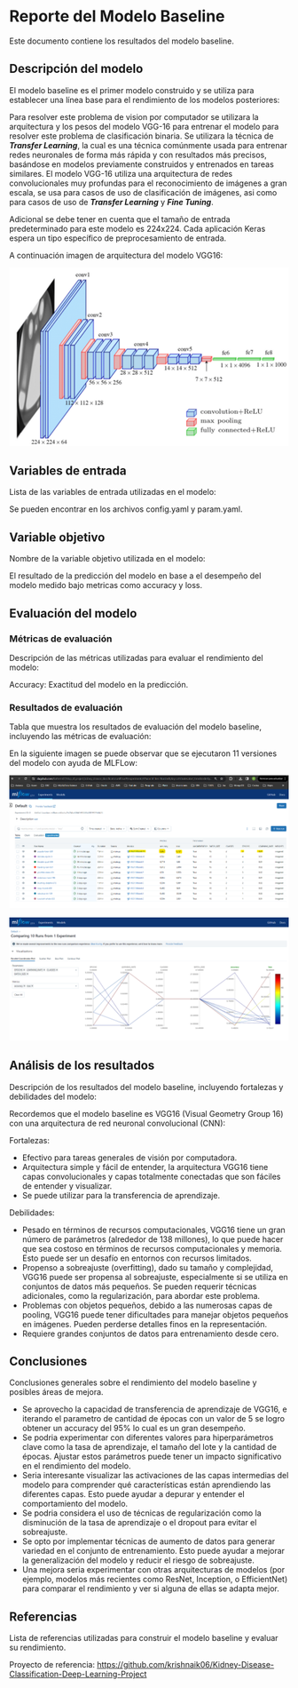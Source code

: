 # Reporte del Modelo Baseline

Este documento contiene los resultados del modelo baseline.

## Descripción del modelo

El modelo baseline es el primer modelo construido y se utiliza para establecer una línea base para el rendimiento de los modelos posteriores:

Para resolver este problema de vision por computador se utilizara la arquitectura y los pesos del modelo VGG-16 para entrenar el modelo para resolver este problema de clasificación binaria. Se utilizara la técnica de **_Transfer Learning_**, la cual es una técnica comúnmente usada para entrenar redes neuronales de forma más rápida y con resultados más precisos, basándose en modelos previamente construidos y entrenados en tareas similares.  El modelo VGG-16 utiliza una arquitectura de redes convolucionales muy profundas para el reconocimiento de imágenes a gran escala, se usa para casos de uso de clasificación de imágenes, asi como para casos de uso de **_Transfer Learning_** y **_Fine Tuning_**.

Adicional se debe tener en cuenta que el tamaño de entrada predeterminado para este modelo es 224x224. Cada aplicación Keras espera un tipo específico de preprocesamiento de entrada.

A continuación imagen de arquitectura del modelo VGG16:

![arqmodelo2](https://github.com/Katherin07/tdsp_dl_project_kidney_disease_classification/blob/master/images/vgg.png)

## Variables de entrada

Lista de las variables de entrada utilizadas en el modelo:

Se pueden encontrar en los archivos config.yaml y param.yaml.

## Variable objetivo

Nombre de la variable objetivo utilizada en el modelo:

El resultado de la predicción del modelo en base a el desempeño del modelo medido bajo metricas como accuracy y loss.

## Evaluación del modelo

### Métricas de evaluación

Descripción de las métricas utilizadas para evaluar el rendimiento del modelo:

Accuracy: Exactitud del modelo en la predicción.


### Resultados de evaluación

Tabla que muestra los resultados de evaluación del modelo baseline, incluyendo las métricas de evaluación:

En la siguiente imagen se puede observar que se ejecutaron 11 versiones del modelo con ayuda de MLFLow:

![evaluationmodel](https://github.com/Katherin07/tdsp_dl_project_kidney_disease_classification/blob/master/images/mlflow_evaluation.png)

![compare](https://github.com/Katherin07/tdsp_dl_project_kidney_disease_classification/blob/master/images/mlflow_compare.png)

## Análisis de los resultados

Descripción de los resultados del modelo baseline, incluyendo fortalezas y debilidades del modelo:

Recordemos que el modelo baseline es VGG16 (Visual Geometry Group 16) con una arquitectura de red neuronal convolucional (CNN):

Fortalezas:
- Efectivo para tareas generales de visión por computadora.
- Arquitectura simple y fácil de entender, la arquitectura VGG16 tiene capas convolucionales y capas totalmente conectadas que son fáciles de entender y visualizar.
- Se puede utilizar para la transferencia de aprendizaje.

Debilidades:
- Pesado en términos de recursos computacionales, VGG16 tiene un gran número de parámetros (alrededor de 138 millones), lo que puede hacer que sea costoso en términos de recursos computacionales y memoria. Esto puede ser un desafío en entornos con recursos limitados.
- Propenso a sobreajuste (overfitting), dado su tamaño y complejidad, VGG16 puede ser propensa al sobreajuste, especialmente si se utiliza en conjuntos de datos más pequeños. Se pueden requerir técnicas adicionales, como la regularización, para abordar este problema.
- Problemas con objetos pequeños, debido a las numerosas capas de pooling, VGG16 puede tener dificultades para manejar objetos pequeños en imágenes. Pueden perderse detalles finos en la representación.
- Requiere grandes conjuntos de datos para entrenamiento desde cero.

## Conclusiones

Conclusiones generales sobre el rendimiento del modelo baseline y posibles áreas de mejora.

- Se aprovecho la capacidad de transferencia de aprendizaje de VGG16, e iterando el parametro de cantidad de épocas con un valor de 5 se logro obtener un accuracy del 95% lo cual es un gran desempeño.
- Se podria experimentar con diferentes valores para hiperparámetros clave como la tasa de aprendizaje, el tamaño del lote y la cantidad de épocas. Ajustar estos parámetros puede tener un impacto significativo en el rendimiento del modelo.
- Seria interesante visualizar las activaciones de las capas intermedias del modelo para comprender qué características están aprendiendo las diferentes capas. Esto puede ayudar a depurar y entender el comportamiento del modelo.
- Se podria considera el uso de técnicas de regularización como la disminución de la tasa de aprendizaje o el dropout para evitar el sobreajuste.
- Se opto por implementar técnicas de aumento de datos para generar variedad en el conjunto de entrenamiento. Esto puede ayudar a mejorar la generalización del modelo y reducir el riesgo de sobreajuste.
- Una mejora seria experimentar con otras arquitecturas de modelos (por ejemplo, modelos más recientes como ResNet, Inception, o EfficientNet) para comparar el rendimiento y ver si alguna de ellas se adapta mejor.


## Referencias

Lista de referencias utilizadas para construir el modelo baseline y evaluar su rendimiento.

Proyecto de referencia: https://github.com/krishnaik06/Kidney-Disease-Classification-Deep-Learning-Project
